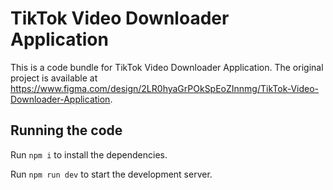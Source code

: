 
  # TikTok Video Downloader Application

  This is a code bundle for TikTok Video Downloader Application. The original project is available at https://www.figma.com/design/2LR0hyaGrPOkSpEoZInnmg/TikTok-Video-Downloader-Application.

  ## Running the code

  Run `npm i` to install the dependencies.

  Run `npm run dev` to start the development server.
  
